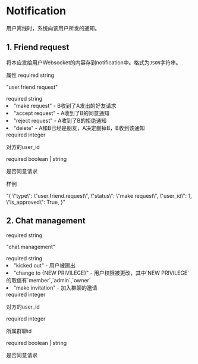 # Notification

用户离线时，系统向该用户所发的通知。

## 1. Friend request

将本应发给用户Websocket的内容存到notification中。格式为`JSON`字符串。

属性
<deflist collapsible="false">
    <def title="type">
        <emphasis>required</emphasis> string
        <p>"user.friend.request"</p>
    </def>
    <def title="status">
        <emphasis>required</emphasis> string
        <list>
        <li>
        "make request" - B收到了A发出的好友请求
        </li>
        <li>
        "accept request" - A收到了B的同意通知
        </li>
        <li>
        "reject request" - A收到了B的拒绝通知
        </li>
        <li>
        "delete" - A和B已经是朋友，A决定删掉B，B收到该通知
        </li>
        </list>
    </def>
    <def title="user_id">
        <emphasis>required</emphasis>  integer
        <p>对方的user_id</p>
    </def>
    <def title="is_approved">
        <emphasis>required</emphasis>  boolean | string
        <p>是否同意请求</p>
    </def>
</deflist>
样例

<code-block lang="json">
"{
     \"type\": \"user.friend.request\",
     \"status\": \"make request\",
     \"user_id\": 1,
     \"is_approved\": True,
}"
</code-block>


## 2. Chat management

<deflist collapsible="false">
    <def title="type">
        <emphasis>required</emphasis> string
        <p>"chat.management"</p>
    </def>
    <def title="status">
        <emphasis>required</emphasis> string
        <list>
        <li>
        "kicked out" - 用户被踢出
        </li>
        <li>
        "change to {NEW PRIVILEGE}" - 用户权限被更改，其中`NEW PRIVILEGE`的取值有`member`,`admin`,`owner`
        </li>
        <li>
        "make invitation" - 加入群聊的邀请
        </li>
        </list>
    </def>
    <def title="user_id">
        <emphasis>required</emphasis>  integer
        <p>对方的user_id</p>
    </def>
    <def title="chat_id">
        <emphasis>required</emphasis>  integer
        <p>所属群聊id</p>
    </def>
    <def title="is_approved">
        <emphasis>required</emphasis>  boolean | string
        <p>是否同意请求</p>
    </def>
</deflist>